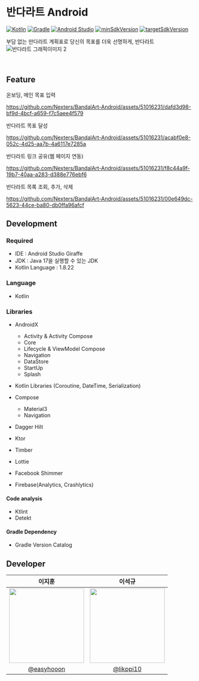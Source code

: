 # 반다라트 Android
[![Kotlin](https://img.shields.io/badge/Kotlin-1.8.22-blue.svg)](https://kotlinlang.org)
[![Gradle](https://img.shields.io/badge/gradle-8.0-green.svg)](https://gradle.org/)
[![Android Studio](https://img.shields.io/badge/Android%20Studio-2022.3.1%20%28Giraff%29-green)](https://developer.android.com/studio)
[![minSdkVersion](https://img.shields.io/badge/minSdkVersion-24-red)](https://developer.android.com/distribute/best-practices/develop/target-sdk)
[![targetSdkVersion](https://img.shields.io/badge/targetSdkVersion-34-orange)](https://developer.android.com/distribute/best-practices/develop/target-sdk)
<br/>

부담 없는 만다라트 계획표로 당신의 목표를 더욱 선명하게, 반다라트
<br/>
![반다라트 그래픽이미지 2](https://github.com/Nexters/BandalArt-Android/assets/51016231/a357f7aa-d086-47de-bbac-d423cdaffdbe)

<br/>

## Feature

온보딩, 메인 목표 입력


https://github.com/Nexters/BandalArt-Android/assets/51016231/dafd3d98-bf9d-4bcf-a659-f7c5aee4f579



반다라트 목표 달성


https://github.com/Nexters/BandalArt-Android/assets/51016231/acabf0e8-052c-4d25-aa7b-4a6117e7285a



반다라트 링크 공유(웹 페이지 연동)


https://github.com/Nexters/BandalArt-Android/assets/51016231/f8c44a9f-19b7-40aa-a283-d388e776ebf6


반다라트 목록 조회, 추가, 삭제


https://github.com/Nexters/BandalArt-Android/assets/51016231/00e649dc-5623-44ce-ba80-db0ffa96afcf

## Development

### Required

- IDE : Android Studio Giraffe
- JDK : Java 17을 실행할 수 있는 JDK
- Kotlin Language : 1.8.22

### Language

- Kotlin

### Libraries

- AndroidX
  - Activity & Activity Compose
  - Core
  - Lifecycle & ViewModel Compose
  - Navigation
  - DataStore
  - StartUp
  - Splash

- Kotlin Libraries (Coroutine, DateTime, Serialization)
- Compose
  - Material3
  - Navigation

- Dagger Hilt
- Ktor
- Timber
- Lottie
- Facebook Shimmer
- Firebase(Analytics, Crashlytics)

#### Code analysis

- Ktlint
- Detekt

#### Gradle Dependency

- Gradle Version Catalog

## Developer

|이지훈|이석규|
|:-:|:-:|
|<img src="https://github.com/Nexters/BandalArt-Android/assets/51016231/e7b05305-b831-4c81-8635-84b478726c55" width=200>|<img src="https://github.com/Nexters/BandalArt-Android/assets/51016231/bbcf9941-5fbb-4f8a-8e8d-8f78db396808" width=200>|
|[@easyhooon](https://github.com/easyhooon)|[@likppi10](https://github.com/likppi10)|
<br/>

